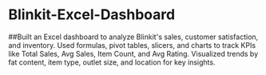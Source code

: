 # Blinkit-Excel-Dashboard
##Built an Excel dashboard to analyze Blinkit's sales, customer satisfaction, and inventory. Used formulas, pivot tables, slicers, and charts to track KPIs like Total Sales, Avg Sales, Item Count, and Avg Rating. Visualized trends by fat content, item type, outlet size, and location for key insights.

